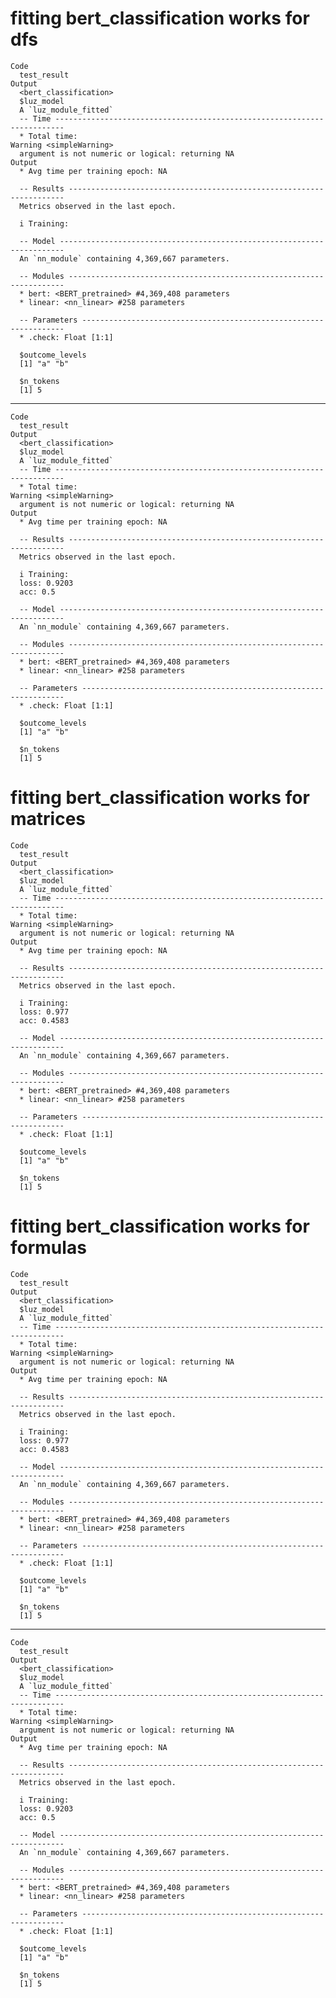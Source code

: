 # fitting bert_classification works for dfs

    Code
      test_result
    Output
      <bert_classification> 
      $luz_model
      A `luz_module_fitted`
      -- Time ------------------------------------------------------------------------
      * Total time: 
    Warning <simpleWarning>
      argument is not numeric or logical: returning NA
    Output
      * Avg time per training epoch: NA
      
      -- Results ---------------------------------------------------------------------
      Metrics observed in the last epoch.
      
      i Training:
      
      -- Model -----------------------------------------------------------------------
      An `nn_module` containing 4,369,667 parameters.
      
      -- Modules ---------------------------------------------------------------------
      * bert: <BERT_pretrained> #4,369,408 parameters
      * linear: <nn_linear> #258 parameters
      
      -- Parameters ------------------------------------------------------------------
      * .check: Float [1:1]
      
      $outcome_levels
      [1] "a" "b"
      
      $n_tokens
      [1] 5
      

---

    Code
      test_result
    Output
      <bert_classification> 
      $luz_model
      A `luz_module_fitted`
      -- Time ------------------------------------------------------------------------
      * Total time: 
    Warning <simpleWarning>
      argument is not numeric or logical: returning NA
    Output
      * Avg time per training epoch: NA
      
      -- Results ---------------------------------------------------------------------
      Metrics observed in the last epoch.
      
      i Training:
      loss: 0.9203
      acc: 0.5
      
      -- Model -----------------------------------------------------------------------
      An `nn_module` containing 4,369,667 parameters.
      
      -- Modules ---------------------------------------------------------------------
      * bert: <BERT_pretrained> #4,369,408 parameters
      * linear: <nn_linear> #258 parameters
      
      -- Parameters ------------------------------------------------------------------
      * .check: Float [1:1]
      
      $outcome_levels
      [1] "a" "b"
      
      $n_tokens
      [1] 5
      

# fitting bert_classification works for matrices

    Code
      test_result
    Output
      <bert_classification> 
      $luz_model
      A `luz_module_fitted`
      -- Time ------------------------------------------------------------------------
      * Total time: 
    Warning <simpleWarning>
      argument is not numeric or logical: returning NA
    Output
      * Avg time per training epoch: NA
      
      -- Results ---------------------------------------------------------------------
      Metrics observed in the last epoch.
      
      i Training:
      loss: 0.977
      acc: 0.4583
      
      -- Model -----------------------------------------------------------------------
      An `nn_module` containing 4,369,667 parameters.
      
      -- Modules ---------------------------------------------------------------------
      * bert: <BERT_pretrained> #4,369,408 parameters
      * linear: <nn_linear> #258 parameters
      
      -- Parameters ------------------------------------------------------------------
      * .check: Float [1:1]
      
      $outcome_levels
      [1] "a" "b"
      
      $n_tokens
      [1] 5
      

# fitting bert_classification works for formulas

    Code
      test_result
    Output
      <bert_classification> 
      $luz_model
      A `luz_module_fitted`
      -- Time ------------------------------------------------------------------------
      * Total time: 
    Warning <simpleWarning>
      argument is not numeric or logical: returning NA
    Output
      * Avg time per training epoch: NA
      
      -- Results ---------------------------------------------------------------------
      Metrics observed in the last epoch.
      
      i Training:
      loss: 0.977
      acc: 0.4583
      
      -- Model -----------------------------------------------------------------------
      An `nn_module` containing 4,369,667 parameters.
      
      -- Modules ---------------------------------------------------------------------
      * bert: <BERT_pretrained> #4,369,408 parameters
      * linear: <nn_linear> #258 parameters
      
      -- Parameters ------------------------------------------------------------------
      * .check: Float [1:1]
      
      $outcome_levels
      [1] "a" "b"
      
      $n_tokens
      [1] 5
      

---

    Code
      test_result
    Output
      <bert_classification> 
      $luz_model
      A `luz_module_fitted`
      -- Time ------------------------------------------------------------------------
      * Total time: 
    Warning <simpleWarning>
      argument is not numeric or logical: returning NA
    Output
      * Avg time per training epoch: NA
      
      -- Results ---------------------------------------------------------------------
      Metrics observed in the last epoch.
      
      i Training:
      loss: 0.9203
      acc: 0.5
      
      -- Model -----------------------------------------------------------------------
      An `nn_module` containing 4,369,667 parameters.
      
      -- Modules ---------------------------------------------------------------------
      * bert: <BERT_pretrained> #4,369,408 parameters
      * linear: <nn_linear> #258 parameters
      
      -- Parameters ------------------------------------------------------------------
      * .check: Float [1:1]
      
      $outcome_levels
      [1] "a" "b"
      
      $n_tokens
      [1] 5
      

